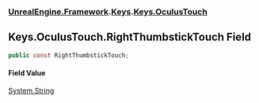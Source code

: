 ### [UnrealEngine.Framework](./UnrealEngine-Framework.md 'UnrealEngine.Framework').[Keys](./UnrealEngine-Framework-Keys.md 'UnrealEngine.Framework.Keys').[Keys.OculusTouch](./UnrealEngine-Framework-Keys-OculusTouch.md 'UnrealEngine.Framework.Keys.OculusTouch')
## Keys.OculusTouch.RightThumbstickTouch Field
  
```csharp
public const RightThumbstickTouch;
```
#### Field Value
[System.String](https://docs.microsoft.com/en-us/dotnet/api/System.String 'System.String')  

